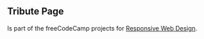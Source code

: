 Tribute Page
---

Is part of the freeCodeCamp projects for [Responsive Web Design](https://www.freecodecamp.org/learn/responsive-web-design/responsive-web-design-projects/build-a-tribute-page).